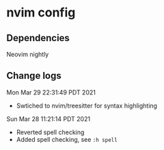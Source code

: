 # nvim config
## Dependencies
Neovim nightly

## Change logs
Mon Mar 29 22:31:49 PDT 2021
- Swtiched to nvim/treesitter for syntax highlighting

Sun Mar 28 11:21:14 PDT 2021

- Reverted spell checking
- Added spell checking, see `:h spell`

